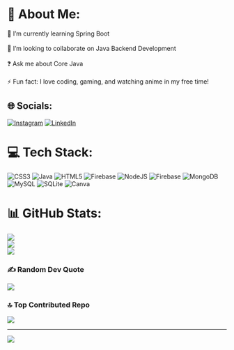 # 💫 About Me:
🌱 I’m currently learning Spring Boot<br><br>🤝 I’m looking to collaborate on Java Backend Development<br><br>❓ Ask me about Core Java<br><br>⚡ Fun fact: I love coding, gaming, and watching anime in my free time!


## 🌐 Socials:
[![Instagram](https://img.shields.io/badge/Instagram-%23E4405F.svg?logo=Instagram&logoColor=white)](https://instagram.com/_ok.arun) [![LinkedIn](https://img.shields.io/badge/LinkedIn-%230077B5.svg?logo=linkedin&logoColor=white)](https://linkedin.com/in/arun-kumar-mahto-9879b82b0) 

# 💻 Tech Stack:
![CSS3](https://img.shields.io/badge/css3-%231572B6.svg?style=for-the-badge&logo=css3&logoColor=white) ![Java](https://img.shields.io/badge/java-%23ED8B00.svg?style=for-the-badge&logo=openjdk&logoColor=white) ![HTML5](https://img.shields.io/badge/html5-%23E34F26.svg?style=for-the-badge&logo=html5&logoColor=white) ![Firebase](https://img.shields.io/badge/firebase-%23039BE5.svg?style=for-the-badge&logo=firebase) ![NodeJS](https://img.shields.io/badge/node.js-6DA55F?style=for-the-badge&logo=node.js&logoColor=white) ![Firebase](https://img.shields.io/badge/firebase-a08021?style=for-the-badge&logo=firebase&logoColor=ffcd34) ![MongoDB](https://img.shields.io/badge/MongoDB-%234ea94b.svg?style=for-the-badge&logo=mongodb&logoColor=white) ![MySQL](https://img.shields.io/badge/mysql-4479A1.svg?style=for-the-badge&logo=mysql&logoColor=white) ![SQLite](https://img.shields.io/badge/sqlite-%2307405e.svg?style=for-the-badge&logo=sqlite&logoColor=white) ![Canva](https://img.shields.io/badge/Canva-%2300C4CC.svg?style=for-the-badge&logo=Canva&logoColor=white)
# 📊 GitHub Stats:
![](https://github-readme-stats.vercel.app/api?username=ok-Arun&theme=dark&hide_border=false&include_all_commits=false&count_private=false)<br/>
![](https://nirzak-streak-stats.vercel.app/?user=ok-Arun&theme=dark&hide_border=false)<br/>
![](https://github-readme-stats.vercel.app/api/top-langs/?username=ok-Arun&theme=dark&hide_border=false&include_all_commits=false&count_private=false&layout=compact)

### ✍️ Random Dev Quote
![](https://quotes-github-readme.vercel.app/api?type=horizontal&theme=radical)


### 🔝 Top Contributed Repo
![](https://github-contributor-stats.vercel.app/api?username=ok-Arun&limit=5&theme=dark&combine_all_yearly_contributions=true)

---
[![](https://visitcount.itsvg.in/api?id=ok-Arun&icon=0&color=0)](https://visitcount.itsvg.in)

<!-- Proudly created with GPRM ( https://gprm.itsvg.in ) -->
